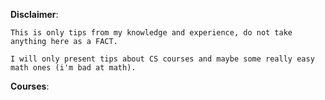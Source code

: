 **Disclaimer**:

	This is only tips from my knowledge and experience, do not take anything here as a FACT.

	I will only present tips about CS courses and maybe some really easy math ones (i'm bad at math).

 **Courses**:
 

